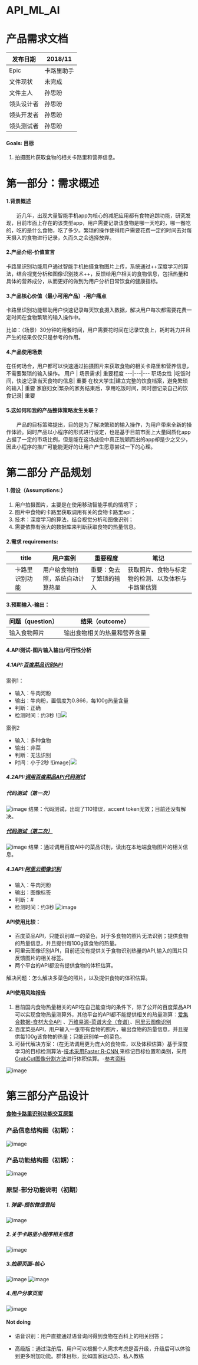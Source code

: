 # API_ML_AI

# 产品需求文档

发布日期 | 2018/11
---|---
Epic | 卡路里助手
文件现状|未完成
文件主人 |孙思盼
领头设计者 |孙思盼
领头开发者 |孙思盼
领头测试者|孙思盼


####  Goals: 目标
1. 拍摄图片获取食物的相关卡路里和营养信息。

# 第一部分：需求概述
#### 1.背景概述
&emsp;&emsp;近几年，出现大量智能手机app为核心的减肥应用都有食物追踪功能，研究发现，目前市面上存在的该类型app，用户需要记录该食物是哪一天吃的，哪一餐吃的，吃的是什么食物，吃了多少。繁琐的操作使得用户需要花费一定的时间去对每天摄入的食物进行记录，久而久之会选择放弃。


#### 2.产品介绍-价值宣言
卡路里识别功能用户通过智能手机拍摄食物图片上传，系统通过++深度学习的算法，结合视觉分析和图像识别技术++，反馈给用户相关的食物信息，包括热量和具体的营养成分，从而更好的做到为用户分析日常饮食的健康指标。


####  3.产品核心价值（最小可用产品）-用户痛点
卡路里识别功能帮助用户快速记录每天饮食摄入数据，解决用户每次都需要花费一定时间在食物繁琐的输入操作中。

比如：（场景）30分钟的用餐时间，用户需要花时间在记录饮食上，耗时耗力并且产生的结果仅仅只是参考的作用。


#### 4.产品使用场景
在任何场合，用户都可以快速通过拍摄图片来获取食物的相关卡路里和营养信息，不需要繁琐的输入操作。
用户 | 场景需求| 重要程度
---|---|---
职场女性 |吃饭时间，快速记录当天食物的信息| 重要
在校大学生|建立完整的饮食档案，避免繁琐的输入| 重要
家庭妇女|繁杂的家务结束后，享用吃饭时间，同时想记录自己的饮食记录| 重要





#### 5.这如何和我的产品整体策略发生关联？
&emsp;&emsp;产品的目标策略提出，目的是为了解决繁琐的输入操作，为用户带来全新的操作体验。同时产品以小程序的形式进行设定，也是基于目前市面上大量同质化app占据了一定的市场比例，但是能在这场战役中真正脱颖而出的app却是少之又少，因此小程序的推广可能能更好的让用户产生愿意尝试一下的心理。



# 第二部分 产品规划
#### 1.假设（Assumptions:） 

1. 用户拍摄图片，主要是在使用移动智能手机的情境下；
2. 图片中食物的卡路里获取调用有关的食物卡路里api；
3. 技术：深度学习的算法，结合视觉分析和图像识别；
4. 需要依靠有强大的数据库来判断获取食物的热量信息。

#### 2.需求 requirements:

| | title| 用户案例 |重要程度|笔记 |
| ------ | ------ | ------ |------ |------ |
| | 卡路里识别功能|  用户给食物拍照，系统自动计算热量|重要：免去了繁琐的输入| 获取照片、食物与标定物的检测、以及体积与卡路里估算|


#### 3.预期输入-输出：
问题（question）| 结果（outcome）
---|---
 输入食物照片|输出食物相关的热量和营养含量|
 
#### 4.API测试-图片输入输出/可行性分析
#####  4.1API:[百度菜品识别API](https://cloud.baidu.com/product/imagerecognition/fine_grained)


案例1：
- 输入：牛肉河粉
- 输出：牛肉粉，置信度为0.866，每100g热量含量
- 判断：正确
- 检测时间：约3秒
![]![](https://github.com/sunsipan/API_ML_AI/blob/master/images/2.png)

案例2
- 输入：多种食物
- 输出：非菜
- 判断：无法识别
- 时间：小于2秒
![image]![](https://github.com/sunsipan/API_ML_AI/blob/master/images/1.png)

#####  4.2API:[调用百度菜品API代码测试](https://cloud.baidu.com/doc/IMAGERECOGNITION/ImageClassify-API.html#.E8.AF.B7.E6.B1.82.E8.AF.B4.E6.98.8E)
##### 代码测试（第一次）
![image](https://github.com/sunsipan/API_ML_AI/blob/master/images/python.jpg)
结果：代码测试，出现了110错误，accent token无效；目前还没有解决。

##### [代码测试（第二次）](https://github.com/sunsipan/API_ML_AI/blob/master/API-test.ipynb)
![image](https://github.com/sunsipan/API_ML_AI/blob/master/images/API-test.JPG)
结果：通过调用百度AI中的菜品识别，读出在本地端食物图片的相关信息。

#####  4.3API:[阿里云图像识别](https://data.aliyun.com/ai?spm=5176.12127922.1238513.3.30306c06Elegza#/image-tag)
- 输入：牛肉河粉
- 输出：图像标签
- 判断：#
- 检测时间：约3秒
![image](https://github.com/sunsipan/API_ML_AI/blob/master/images/aliyun-1.JPG)


#### API使用比较：
- 百度菜品API，只能识别单一的菜色，对于多食物的照片无法识别；提供食物的热量信息，并且提供每100g该食物的热量。
- 阿里云图像识别API，目前还没有提供关于食物识别热量的API,输入的图片只反馈图片的相关标签。
- 两个平台的API都没有提供食物的体积估算。

解决问题：怎么解决多菜色的照片，以及提供食物的体积估算。

#### API使用风险报告
1. 目前国内食物热量相关的API在自己能查询的条件下，除了公开的百度菜品API可以实现食物热量测算外，其他平台的API都不能提供相关的热量测算：[爱集合数据-食材大全API](http://www.xjihe.com/service/apiintro/3)
、[万维易源-菜谱大全（食谱）](https://www.showapi.com/api/view/1164/1)、[阿里云图像识别](https://data.aliyun.com/ai?spm=5176.12127922.1238513.3.30306c06Elegza#/image-tag)
1. 百度菜品API，用户输入一张带有食物的照片，输出食物的热量信息，并且提供每100g该食物的热量；只能识别单一的菜色。
2. 可替代解决方案：（在无法调用更为庞大的食物库，以及体积估算）基于深度学习的目标检测算法-[技术采用Faster R-CNN](https://www.cnblogs.com/dudumiaomiao/p/6560841.html),来标记目标位置和类别，采用[GrabCut图像分割方法](https://blog.csdn.net/wi162yyxq/article/details/61619075)进行体积估算。-[参考资料](https://github.com/sunsipan/API_ML_AI/blob/master/create_pdf.pdf)

![image](https://github.com/sunsipan/API_ML_AI/blob/master/images/卡路里.JPG)



# 第三部分产品设计
#### [食物卡路里识别功能交互原型]()
### 产品信息结构图（初期）：
![image](https://github.com/sunsipan/API_ML_AI/blob/master/images/%E5%8D%A1%E8%B7%AF%E9%87%8C%E5%8A%A9%E6%89%8B-%E4%BA%A7%E5%93%81%E4%BF%A1%E6%81%AF%E7%BB%93%E6%9E%84%E5%9B%BE.png)

### 产品功能结构图（初期）：
![image](https://github.com/sunsipan/API_ML_AI/blob/master/images/卡路里助手.png)

### 原型-部分功能说明（初期）
##### 1. 弹窗-授权微信登陆

![image](https://github.com/sunsipan/API_ML_AI/blob/master/images/wetchat.png)




##### 2.关于卡路里小程序相关信息
![image](https://github.com/sunsipan/API_ML_AI/blob/master/images/about.png)



##### 3.拍照页面-核心
![image](https://github.com/sunsipan/API_ML_AI/blob/master/images/核心页面2.png)
![image](https://github.com/sunsipan/API_ML_AI/blob/master/images/核心页面.png)


##### 4.用户分享页面

![image](https://github.com/sunsipan/API_ML_AI/blob/master/images/share.png)



#### Not doing

- 语音识别：用户直接通过语音询问得到食物在百科上的相关回答；

- 高级版：通过注册后，用户可以根据个人需求考虑是否升级，升级后可以体验到更多附加功能。群体目标，比如国家运动员、私人教练








